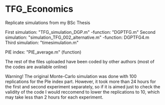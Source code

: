 # TFG_Economics
Replicate simulations from my BSc Thesis 

First simulation: "TFG_simulation_DGP.m"
  -function: "DGPTFG.m"
Second simulation: "simulation_TFG_002_alternative.m"
  -function: DGPTFG4.m
Third simulation: "timesimulation.m"  
 
PIE index: "PIE_average.m" (function)

The rest of the files uploaded have been coded by other authors (most of the codes are available online)

Warning! The original Monte-Carlo simulation was done with 100 replications for the PIe index part. However, it took more than 24 hours for the first and second experiment separately, so if it is aimed just to check the validity of the code I would reccomend to lower the replications to 10, which may take less than 2 hours for each experiment.
